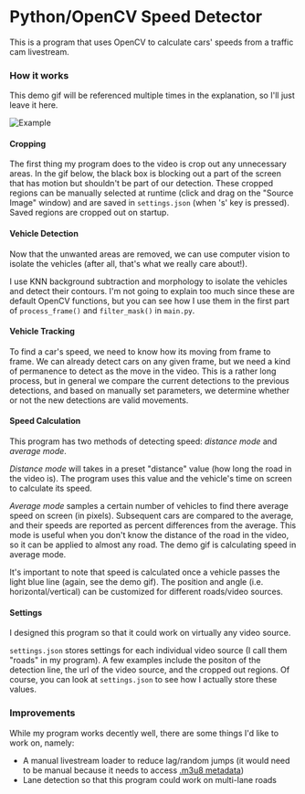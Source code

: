 # Python/OpenCV Speed Detector #

This is a program that uses OpenCV to calculate cars' speeds from a traffic cam livestream.

### How it works ###

This demo gif will be referenced multiple times in the explanation, so I'll just leave it here.

![Example](./demo.gif)

#### Cropping ####

The first thing my program does to the video is crop out any unnecessary areas. In the gif below, the black box is blocking out a part of the screen that has motion but shouldn't be part of our detection. These cropped regions can be manually selected at runtime (click and drag on the "Source Image" window) and are saved in `settings.json` (when 's' key is pressed). Saved regions are cropped out on startup.

#### Vehicle Detection ####

Now that the unwanted areas are removed, we can use computer vision to isolate the vehicles (after all, that's what we really care about!). 

I use KNN background subtraction and morphology to isolate the vehicles and detect their contours. I'm not going to explain too much since these are default OpenCV functions, but you can see how I use them in the first part of `process_frame()` and `filter_mask()` in `main.py`.

#### Vehicle Tracking ####

To find a car's speed, we need to know how its moving from frame to frame. We can already detect cars on any given frame, but we need a kind of permanence to detect as the move in the video. This is a rather long process, but in general we compare the current detections to the previous detections, and based on manually set parameters, we determine whether or not the new detections are valid movements.

#### Speed Calculation ####

This program has two methods of detecting speed: *distance mode* and *average mode*.

*Distance mode* will takes in a preset "distance" value (how long the road in the video is). The program uses this value and the vehicle's time on screen to calculate its speed.

*Average mode* samples a certain number of vehicles to find there average speed on screen (in pixels). Subsequent cars are compared to the average, and their speeds are reported as percent differences from the average. This mode is useful when you don't know the distance of the road in the video, so it can be applied to almost any road. The demo gif is calculating speed in average mode.

It's important to note that speed is calculated once a vehicle passes the light blue line (again, see the demo gif). The position and angle (i.e. horizontal/vertical) can be customized for different roads/video sources.

#### Settings ####

I designed this program so that it could work on virtually any video source.

`settings.json` stores settings for each individual video source (I call them "roads" in my program). A few examples include the positon of the detection line, the url of the video source, and the cropped out regions. Of course, you can look at `settings.json` to see how I actually store these values.

### Improvements ###

While my program works decently well, there are some things I'd like to work on, namely:
* A manual livestream loader to reduce lag/random jumps (it would need to be manual because it needs to access [.m3u8 metadata](https://tools.ietf.org/html/rfc8216#section-4.3))
* Lane detection so that this program could work on multi-lane roads
